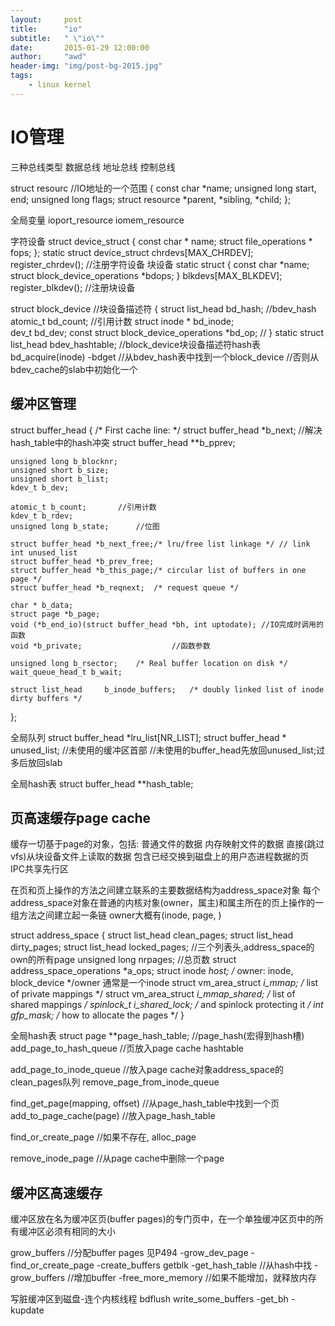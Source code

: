```yaml
---
layout:     post
title:      "io"
subtitle:   " \"io\""
date:       2015-01-29 12:00:00
author:     "awd"
header-img: "img/post-bg-2015.jpg"
tags:
    - linux kernel
---
```

IO管理
====================================================
三种总线类型
数据总线
地址总线
控制总线

struct resourc		//IO地址的一个范围
{
	const char *name;
	unsigned long start, end;
	unsigned long flags;
	struct resource *parent, *sibling, *child;
};

全局变量
ioport_resource
iomem_resource





字符设备
struct device_struct {
	const char * name;
	struct file_operations * fops;
};
static struct device_struct chrdevs[MAX_CHRDEV];
register_chrdev();			//注册字符设备
块设备
static struct {
	const char *name;
	struct block_device_operations *bdops;
} blkdevs[MAX_BLKDEV];
register_blkdev();			//注册块设备


struct block_device				//块设备描述符
{
	struct list_head	bd_hash;	//bdev_hash
	atomic_t		bd_count;	//引用计数
	struct inode *		bd_inode;	
	dev_t			bd_dev;
	const struct block_device_operations *bd_op;	//
}
static struct list_head bdev_hashtable;		//block_device块设备描述符hash表
bd_acquire(inode)
	-bdget	//从bdev_hash表中找到一个block_device
		//否则从bdev_cache的slab中初始化一个





缓冲区管理
------------------------------------------------------
struct buffer_head {
	/* First cache line: */
	struct buffer_head *b_next;	//解决hash_table中的hash冲突
	struct buffer_head **b_pprev;

	unsigned long b_blocknr;
	unsigned short b_size;
	unsigned short b_list;
	kdev_t b_dev;

	atomic_t b_count;		//引用计数
	kdev_t b_rdev;			
	unsigned long b_state;		//位图

	struct buffer_head *b_next_free;/* lru/free list linkage */ // link int unused_list
	struct buffer_head *b_prev_free;
	struct buffer_head *b_this_page;/* circular list of buffers in one page */
	struct buffer_head *b_reqnext;	/* request queue */

	char * b_data;
	struct page *b_page;
	void (*b_end_io)(struct buffer_head *bh, int uptodate);	//IO完成时调用的函数
 	void *b_private;					//函数参数

	unsigned long b_rsector;	/* Real buffer location on disk */
	wait_queue_head_t b_wait;

	struct list_head     b_inode_buffers;	/* doubly linked list of inode dirty buffers */
};

全局队列
struct buffer_head *lru_list[NR_LIST];
struct buffer_head * unused_list;		//未使用的缓冲区首部
						//未使用的buffer_head先放回unused_list;过多后放回slab


全局hash表
struct buffer_head **hash_table;













页高速缓存page cache
----------------------------------------
缓存一切基于page的对象，包括:
普通文件的数据
内存映射文件的数据
直接(跳过vfs)从块设备文件上读取的数据
包含已经交换到磁盘上的用户态进程数据的页
IPC共享先行区

在页和页上操作的方法之间建立联系的主要数据结构为address_space对象
每个address_space对象在普通的内核对象(owner，属主)和属主所在的页上操作的一组方法之间建立起一条链
owner大概有(inode, page, )

struct address_space {
	struct list_head	clean_pages;
	struct list_head	dirty_pages;
	struct list_head	locked_pages;		//三个列表头,address_space的own的所有page
	unsigned long		nrpages;		//总页数
	struct address_space_operations *a_ops;
	struct inode		*host;		/* owner: inode, block_device */owner 通常是一个inode
	struct vm_area_struct	*i_mmap;	/* list of private mappings */
	struct vm_area_struct	*i_mmap_shared; /* list of shared mappings */
	spinlock_t		i_shared_lock;  /* and spinlock protecting it */
	int			gfp_mask;	/* how to allocate the pages */
}



全局hash表
struct page **page_hash_table; 	//page_hash(宏得到hash槽)
add_page_to_hash_queue		//页放入page cache hashtable

add_page_to_inode_queue		//放入page cache对象address_space的clean_pages队列
remove_page_from_inode_queue


find_get_page(mapping, offset)	//从page_hash_table中找到一个页
add_to_page_cache(page)		//放入page_hash_table

find_or_create_page		//如果不存在, alloc_page

remove_inode_page		//从page cache中删除一个page


缓冲区高速缓存
------------------------------------------------
缓冲区放在名为缓冲区页(buffer pages)的专门页中，在一个单独缓冲区页中的所有缓冲区必须有相同的大小

grow_buffers		//分配buffer pages  见P494
	-grow_dev_page
		-find_or_create_page
		-create_buffers
getblk
	-get_hash_table		//从hash中找
	-grow_buffers		//增加buffer
	-free_more_memory	//如果不能增加，就释放内存
	



写脏缓冲区到磁盘-连个内核线程
bdflush
	write_some_buffers
		-get_bh
		-
kupdate
